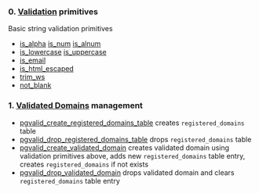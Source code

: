 ### 0. [Validation](0_validation.md) primitives

 Basic string validation primitives

 - [is_alpha](0_validation.md#is_alpha-is_num-is_alnum) 
   [is_num](0_validation.md#is_alpha-is_num-is_alnum)
   [is_alnum](0_validation.md#is_alpha-is_num-is_alnum)
 - [is_lowercase](0_validation.md#is_lowercase-is_uppercase)
   [is_uppercase](0_validation.md#is_lowercase-is_uppercase)
 - [is_email](0_validation.md#is_email)
 - [is_html_escaped](0_validation.md#is_html_escaped) 
 - [trim_ws](0_validation.md#trim_ws)
 - [not_blank](0_validation.md#not_blank)

### 1. [Validated Domains](1_domains.md) management

 - [pgvalid_create_registered_domains_table](1_domains.md#pgvalid_create_registered_domains_table) creates `registered_domains` table
 - [pgvalid_drop_registered_domains_table](1_domains.md#pgvalid_drop_registered_domains_table) drops `registered_domains` table
 - [pgvalid_create_validated_domain](1_domains.md#pgvalid_create_validated_domain) creates validated domain using validation primitives above, 
   adds new `registered_domains` table entry, creates `registered_domains` if not exists
 - [pgvalid_drop_validated_domain](1_domains.md#pgvalid_drop_validated_domain) drops validated domain and clears `registered_domains` table entry 
